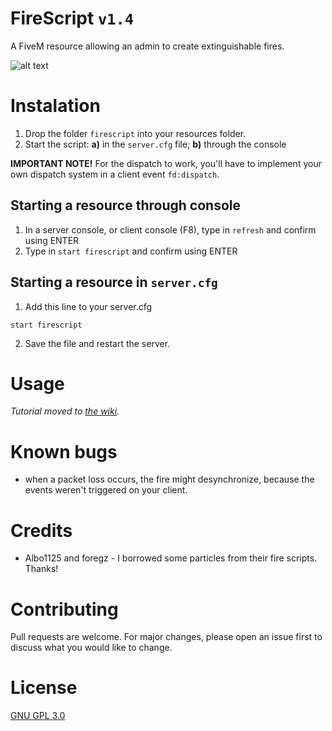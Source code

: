 # FireScript `v1.4`

A FiveM resource allowing an admin to create extinguishable fires.

![alt text](https://i.imgur.com/sZQEmP7.png "Example fire #1")

# Instalation

1. Drop the folder `firescript` into your resources folder.
2. Start the script: **a)** in the `server.cfg` file; **b)** through the console

**IMPORTANT NOTE!** For the dispatch to work, you'll have to implement your own dispatch system in a client event `fd:dispatch`.

## Starting a resource through console

1. In a server console, or client console (F8), type in `refresh` and confirm using ENTER
2. Type in `start firescript` and confirm using ENTER

## Starting a resource in `server.cfg`
1. Add this line to your server.cfg
```
start firescript
```
2. Save the file and restart the server.

# Usage

*Tutorial moved to [the wiki](https://github.com/gimicze/firescript/wiki).*

# Known bugs
- when a packet loss occurs, the fire might desynchronize, because the events weren't triggered on your client.

# Credits
- Albo1125 and foregz - I borrowed some particles from their fire scripts. Thanks!

# Contributing
Pull requests are welcome. For major changes, please open an issue first to discuss what you would like to change.

# License
[GNU GPL 3.0](https://github.com/gimicze/firescript/blob/main/LICENSE)
